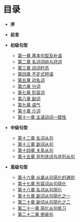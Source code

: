 # 目录

* <b>序</b>
* <b>前言</b>

* <b>初级句型</b>
  * [第一章 基本句型及补语](https://zhusandiao.gitbooks.io/grammar-club/content/di_yi_zhang_ji_ben_ju_xing_ji_bu_yu.html)
  * [第二章 名词词组与冠词](https://zhusandiao.gitbooks.io/grammar-club/content/di_er_zhang_ming_ci_ci_zu_yu_guan_ci.html)
  * [第三章 动词时态](https://zhusandiao.gitbooks.io/grammar-club/content/di_san_zhang_dong_ci_shi_tai.html)
  * [第四章 不定式短语](https://zhusandiao.gitbooks.io/grammar-club/content/di_si_zhang_bu_ding_ci_duan_yu.html)
  * [第五章 动名词](https://zhusandiao.gitbooks.io/grammar-club/content/di_wu_zhang_dong_ming_ci.html)
  * [第六章 分词](https://zhusandiao.gitbooks.io/grammar-club/content/di_liu_zhang_fen_ci.html)
  * [第七章 形容词](https://zhusandiao.gitbooks.io/grammar-club/content/di_qi_zhang_xing_rong_ci.html)
  * [第八章 副词](https://zhusandiao.gitbooks.io/grammar-club/content/di_ba_zhang_fu_ci.html)
  * [第九章 语气](https://zhusandiao.gitbooks.io/grammar-club/content/di_jiu_zhang_yu_qi.html)
  * [第十章 介词](https://zhusandiao.gitbooks.io/grammar-club/content/di_shi_zhang_jie_xi_ci.html)
  * [第十一章 主语动词一致性](https://zhusandiao.gitbooks.io/grammar-club/content/di_shi_yi_zhang_zhu_yu_dong_ci_yi_zhi_xing.html)


* <b>中级句型</b>
  * [第十二章 名词从句](https://zhusandiao.gitbooks.io/grammar-club/content/di_shi_er_zhang_ming_ci_cong_ju.html)
  * [第十三章 副词从句](https://zhusandiao.gitbooks.io/grammar-club/content/di_shi_san_zhang_fu_ci_cong_ju.html)
  * [第十四章 关系从句](https://zhusandiao.gitbooks.io/grammar-club/content/di_shi_si_zhang_guan_xi_cong_ju.html)
  * [第十五章 并列连词与并列从句](https://zhusandiao.gitbooks.io/grammar-club/content/di_shi_wu_zhang_dui_deng_lian_jie_ci_yu_dui_deng_c.html)
 
 
* <b>高级句型</b>
  * [第十六章 从属从句简化的通则](https://zhusandiao.gitbooks.io/grammar-club/content/di_shi_liu_zhang_cong_shu_cong_ju_jian_hua_de_tong.html)
  * [第十七章 形容词从句简化](https://zhusandiao.gitbooks.io/grammar-club/content/di_shi_qi_zhang_xing_rong_ci_cong_ju_jian_hua.html)
  * [第十八章 名词从句简化](https://zhusandiao.gitbooks.io/grammar-club/content/di_shi_ba_zhang_ming_ci_cong_ju_jian_hua.html)
  * [第十九章 副词从句简化之一](https://zhusandiao.gitbooks.io/grammar-club/content/di_shi_jiu_zhang_fu_ci_cong_ju_jian_hua_zhi_yi.html)
  * [第二十章 副词从句简化之二](https://zhusandiao.gitbooks.io/grammar-club/content/di_er_shi_zhang_fu_ci_cong_ju_jian_hua_zhi_er.html)
  * [第二十一章 简化从句练习](https://zhusandiao.gitbooks.io/grammar-club/content/di_er_shi_yi_zhang_jian_hua_cong_ju_lian_xi.html)
  * [第二十二章 倒装句](https://zhusandiao.gitbooks.io/grammar-club/content/di_er_shi_er_zhang_dao_zhuang_ju.html)